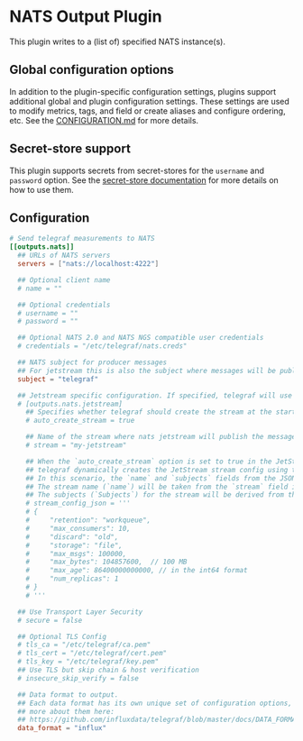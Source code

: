 # NATS Output Plugin

This plugin writes to a (list of) specified NATS instance(s).

## Global configuration options <!-- @/docs/includes/plugin_config.md -->

In addition to the plugin-specific configuration settings, plugins support
additional global and plugin configuration settings. These settings are used to
modify metrics, tags, and field or create aliases and configure ordering, etc.
See the [CONFIGURATION.md][CONFIGURATION.md] for more details.

[CONFIGURATION.md]: ../../../docs/CONFIGURATION.md#plugins

## Secret-store support

This plugin supports secrets from secret-stores for the `username` and
`password` option.
See the [secret-store documentation][SECRETSTORE] for more details on how
to use them.

[SECRETSTORE]: ../../../docs/CONFIGURATION.md#secret-store-secrets

## Configuration

```toml @sample.conf
# Send telegraf measurements to NATS
[[outputs.nats]]
  ## URLs of NATS servers
  servers = ["nats://localhost:4222"]

  ## Optional client name
  # name = ""

  ## Optional credentials
  # username = ""
  # password = ""

  ## Optional NATS 2.0 and NATS NGS compatible user credentials
  # credentials = "/etc/telegraf/nats.creds"

  ## NATS subject for producer messages
  ## For jetstream this is also the subject where messages will be published
  subject = "telegraf"

  ## Jetstream specific configuration. If specified, telegraf will use Jetstream to publish messages
  # [outputs.nats.jetstream]
    ## Specifies whether telegraf should create the stream at the startup or not. It will only create if it doesn't exist.
    # auto_create_stream = true

    ## Name of the stream where nats jetstream will publish the messages
    # stream = "my-jetstream"

    ## When the `auto_create_stream` option is set to true in the JetStream configuration, 
    ## telegraf dynamically creates the JetStream stream config using the JSON provided. 
    ## In this scenario, the `name` and `subjects` fields from the JSON configuration will be ignored, and the values will be determined as follows:
    ## The stream name (`name`) will be taken from the `stream` field in the `jetstream` section of the Telegraf configuration.
    ## The subjects (`Subjects`) for the stream will be derived from the `subject` field in the `nats` section of the Telegraf configuration.
    # stream_config_json = '''
    # {
    #     "retention": "workqueue",
    #     "max_consumers": 10,
    #     "discard": "old",
    #     "storage": "file",
    #     "max_msgs": 100000,
    #     "max_bytes": 104857600,  // 100 MB
    #     "max_age": 86400000000000, // in the int64 format
    #     "num_replicas": 1
    # }
    # '''

  ## Use Transport Layer Security
  # secure = false

  ## Optional TLS Config
  # tls_ca = "/etc/telegraf/ca.pem"
  # tls_cert = "/etc/telegraf/cert.pem"
  # tls_key = "/etc/telegraf/key.pem"
  ## Use TLS but skip chain & host verification
  # insecure_skip_verify = false

  ## Data format to output.
  ## Each data format has its own unique set of configuration options, read
  ## more about them here:
  ## https://github.com/influxdata/telegraf/blob/master/docs/DATA_FORMATS_OUTPUT.md
  data_format = "influx"

```

